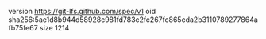 version https://git-lfs.github.com/spec/v1
oid sha256:5ae1d8b944d58928c981fd783c2fc267fc865cda2b3110789277864afb75fe67
size 1214
